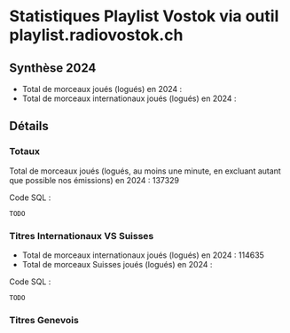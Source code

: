 # Statistiques Playlist Vostok via outil playlist.radiovostok.ch

## Synthèse 2024

- Total de morceaux joués (logués) en 2024 : 
- Total de morceaux internationaux joués (logués) en 2024 : 

## Détails

### Totaux

Total de morceaux joués (logués, au moins une minute, en excluant autant que possible nos émissions) en 2024 : 137329

Code SQL : 

``` 
TODO
```

### Titres Internationaux VS Suisses

- Total de morceaux internationaux joués (logués) en 2024 : 114635
- Total de morceaux Suisses joués (logués) en 2024 : 

Code SQL :

``` 
TODO
```

### Titres Genevois